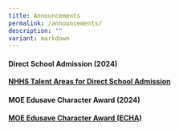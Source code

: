 ```yaml
---
title: Announcements
permalink: /announcements/
description: ""
variant: markdown
---
```

<h4>Direct School Admission (2024)</h4>
<strong><a href="/announcements/talent-areas-for-dsa/" rel="noopener noreferrer nofollow" target="_self">NHHS Talent Areas for Direct School Admission</a></strong>

<h4> MOE Edusave Character Award (2024)</h4>
<strong><a href="/announcements/talent-areas-for-dsa/" rel="noopener noreferrer nofollow" target="_self">MOE Edusave Character Award (ECHA)</a></strong>